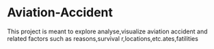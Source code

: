 # Aviation-Accident
This project is meant to explore analyse,visualize aviation accident and related factors such as reasons,survival r,locations,etc.ates,fatilities
